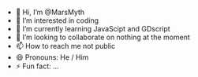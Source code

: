 - 👋 Hi, I’m @MarsMyth
- 👀 I’m interested in coding
- 🌱 I’m currently learning JavaScipt and GDscript
- 💞️ I’m looking to collaborate on nothing at the moment
- 📫 How to reach me not public
- 😄 Pronouns: He / Him
- ⚡ Fun fact: ...

<!---
MarsMyth/MarsMyth is a ✨ special ✨ repository because its `README.md` (this file) appears on your GitHub profile.
You can click the Preview link to take a look at your changes.
--->
